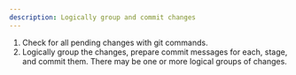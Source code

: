 ```yaml
---
description: Logically group and commit changes
---
```


1. Check for all pending changes with git commands. 
2. Logically group the changes, prepare commit messages for each, stage, and commit them. There may be one or more logical groups of changes.